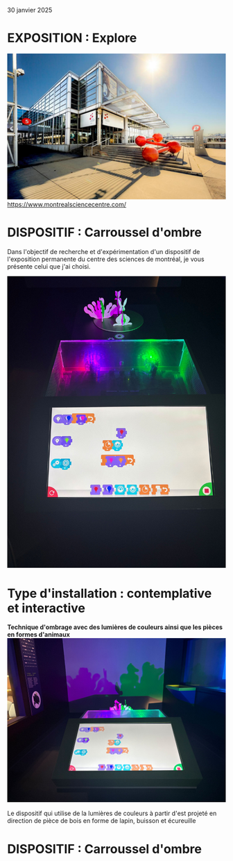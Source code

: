 30 janvier 2025

# **EXPOSITION : Explore**

![photo](img/facade_centre_science.jpg)
https://www.montrealsciencecentre.com/
 

# **DISPOSITIF : Carroussel d'ombre**

Dans l'objectif de recherche et d'expérimentation d'un dispositif de l'exposition permanente du centre des sciences de montréal, je vous présente celui que j'ai choisi.  

![photo](img/exp_carrousel_dispositif.jpg)

# **Type d'installation** : contemplative et interactive

**Technique d'ombrage avec des lumières de couleurs ainsi que les pièces en formes d'animaux**
![photo](img/exp_carrousel_dispositif_resultat.jpg)

 
 Le dispositif qui utilise de la lumières de couleurs à partir d'est projeté en direction de pièce de bois en forme de lapin, buisson et écureuille  


# **DISPOSITIF : Carroussel d'ombre**

